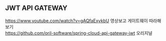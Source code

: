 ## JWT API GATEWAY

https://www.youtube.com/watch?v=gAQfaExykbU 영상보고 게이트웨이 따라해보기  
https://github.com/oril-software/spring-cloud-api-gateway-jwt 오리지널
